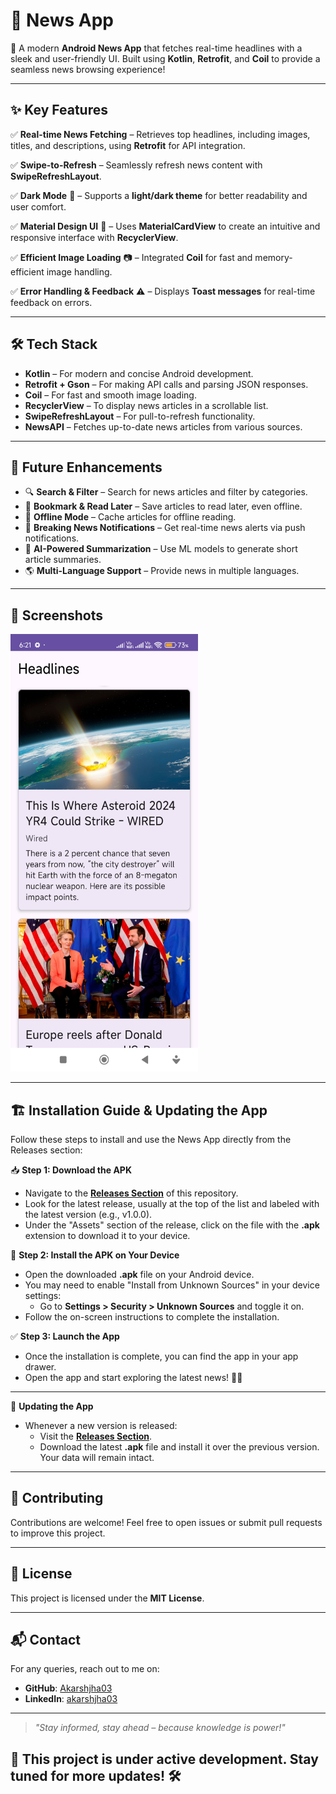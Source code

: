 # 📰 News App

🚀 A modern **Android News App** that fetches real-time headlines with a sleek and user-friendly UI. Built using **Kotlin**, **Retrofit**, and **Coil** to provide a seamless news browsing experience!

---

## ✨ Key Features

✅ **Real-time News Fetching** – Retrieves top headlines, including images, titles, and descriptions, using **Retrofit** for API integration.

✅ **Swipe-to-Refresh** – Seamlessly refresh news content with **SwipeRefreshLayout**.

✅ **Dark Mode** 🌙 – Supports a **light/dark theme** for better readability and user comfort.

✅ **Material Design UI** 🎨 – Uses **MaterialCardView** to create an intuitive and responsive interface with **RecyclerView**.

✅ **Efficient Image Loading** 📷 – Integrated **Coil** for fast and memory-efficient image handling.

✅ **Error Handling & Feedback** ⚠️ – Displays **Toast messages** for real-time feedback on errors.

---

## 🛠️ Tech Stack

- **Kotlin** – For modern and concise Android development.
- **Retrofit + Gson** – For making API calls and parsing JSON responses.
- **Coil** – For fast and smooth image loading.
- **RecyclerView** – To display news articles in a scrollable list.
- **SwipeRefreshLayout** – For pull-to-refresh functionality.
- **NewsAPI** – Fetches up-to-date news articles from various sources.

---

## 🚀 Future Enhancements

- 🔍 **Search & Filter** – Search for news articles and filter by categories.
- 📌 **Bookmark & Read Later** – Save articles to read later, even offline.
- 📶 **Offline Mode** – Cache articles for offline reading.
- 🔔 **Breaking News Notifications** – Get real-time news alerts via push notifications.
- 🤖 **AI-Powered Summarization** – Use ML models to generate short article summaries.
- 🌎 **Multi-Language Support** – Provide news in multiple languages.

---

## 📸 Screenshots

<img src="https://github.com/Akarshjha03/HeadlineHub/blob/master/Screenshot_2025-02-14-18-21-03-574_com.example.news.jpg" alt="App Screenshot" width="300" height="700"/>

---

## 🏗️ Installation Guide & Updating the App

Follow these steps to install and use the News App directly from the Releases section:

📥 **Step 1: Download the APK**
- Navigate to the **[Releases Section](https://github.com/Akarshjha03/HeadlineHub/releases/tag/v.1.0.0)** of this repository.
- Look for the latest release, usually at the top of the list and labeled with the latest version (e.g., v1.0.0).
- Under the "Assets" section of the release, click on the file with the **.apk** extension to download it to your device.

📱 **Step 2: Install the APK on Your Device**
- Open the downloaded **.apk** file on your Android device.
- You may need to enable "Install from Unknown Sources" in your device settings:
  - Go to **Settings > Security > Unknown Sources** and toggle it on.
- Follow the on-screen instructions to complete the installation.

✅ **Step 3: Launch the App**
- Once the installation is complete, you can find the app in your app drawer.
- Open the app and start exploring the latest news! 📰🎉

---

🔄 **Updating the App**
- Whenever a new version is released:
  - Visit the **[Releases Section](https://github.com/Akarshjha03/HeadlineHub/releases/tag/v.1.0.0)**.
  - Download the latest **.apk** file and install it over the previous version. Your data will remain intact.
 
---

## 🤝 Contributing

Contributions are welcome! Feel free to open issues or submit pull requests to improve this project.

---

## 📜 License

This project is licensed under the **MIT License**.

---

## 📬 Contact

For any queries, reach out to me on:
- **GitHub**: [Akarshjha03](https://github.com/Akarshjha03)
- **LinkedIn**: [akarshjha03](https://linkedin.com/in/akarshjha03)

---

> _"Stay informed, stay ahead – because knowledge is power!"_

## 🚧 **This project is under active development. Stay tuned for more updates!** 🛠️
